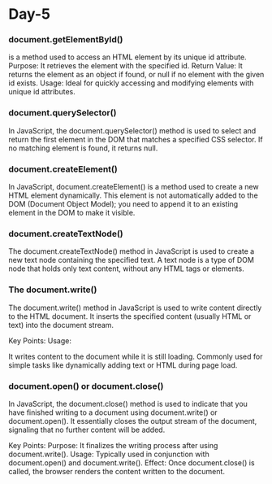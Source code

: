 # Day-5
### document.getElementById() 
is a method used to access an HTML element by its unique id attribute.
Purpose: It retrieves the element with the specified id.
Return Value: It returns the element as an object if found, or null if no element with the given id exists.
Usage: Ideal for quickly accessing and modifying elements with unique id attributes.

### document.querySelector()

In JavaScript, the document.querySelector() method is used to select and return the first element in the DOM that matches a specified CSS selector. If no matching element is found, it returns null.

###  document.createElement()
In JavaScript, document.createElement() is a method used to create a new HTML element dynamically. This element is not automatically added to the DOM (Document Object Model); you need to append it to an existing element in the DOM to make it visible.

###  document.createTextNode()
The document.createTextNode() method in JavaScript is used to create a new text node containing the specified text. A text node is a type of DOM node that holds only text content, without any HTML tags or elements.


### The document.write() 
The document.write() method in JavaScript is used to write content directly to the HTML document. It inserts the specified content (usually HTML or text) into the document stream.

Key Points:
Usage:

It writes content to the document while it is still loading.
Commonly used for simple tasks like dynamically adding text or HTML during page load.

### document.open() or  document.close()

In JavaScript, the document.close() method is used to indicate that you have finished writing to a document using document.write() or document.open(). It essentially closes the output stream of the document, signaling that no further content will be added.


Key Points:
Purpose: It finalizes the writing process after using document.write().
Usage: Typically used in conjunction with document.open() and document.write().
Effect: Once document.close() is called, the browser renders the content written to the document.

